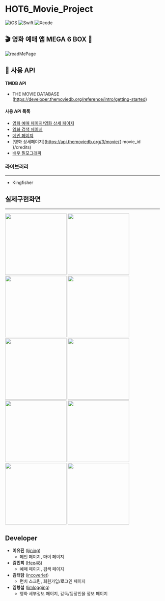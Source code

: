 # HOT6_Movie_Project

![iOS](https://img.shields.io/badge/iOS-000000?style=for-the-badge&logo=ios&logoColor=white) ![Swift](https://img.shields.io/badge/swift-F54A2A?style=for-the-badge&logo=swift&logoColor=white) ![Xcode](https://img.shields.io/badge/Xcode-007ACC?style=for-the-badge&logo=Xcode&logoColor=white)

🎬 영화 예매 앱 MEGA 6 BOX 🍿
-------------
![readMePage](https://github.com/ljining/HOT6_Movie_Project/assets/161561452/47fad75d-250d-4e6a-aad7-33bb5dc021c3)

🛜 사용 API
-------------
#### TMDB API
- THE MOVIE DATABASE (https://developer.themoviedb.org/reference/intro/getting-started)


#### 사용 API 목록 
- [영화 예매 페이지/영화 상세 페이지](https://api.themoviedb.org/3/movie/{movie_id})
- [영화 검색 페이지](https://api.themoviedb.org/3/search/movie)
- [메인 페이지](https://api.themoviedb.org/3/movie/now_playing)
- [영화 상세페이지](https://api.themoviedb.org/3/movie/{ movie_id }/credits)
- [배우 필모그래피](https://api.themoviedb.org/3/search/person)


### 라이브러리 
-------------
- Kingfisher


## 실제구현화면
-------------
<p float="left">
  <img src="https://github.com/ljining/HOT6_Movie_Project/assets/156410026/3a16e59b-ebd4-457d-ac45-5bbb0c66d124" width=200">
  <img src="https://github.com/ljining/HOT6_Movie_Project/assets/156410026/4befd92e-a536-4df9-ad7c-d3aedeef77d2" width=200">
  <img src="https://github.com/ljining/HOT6_Movie_Project/assets/156410026/f00e40a1-316f-4eb4-acb8-7ee24fa25910" width=200">
  <img src="https://github.com/ljining/HOT6_Movie_Project/assets/156410026/72348b17-0c70-4781-b289-1117cb7165d8" width=200">
  <img src="https://github.com/ljining/HOT6_Movie_Project/assets/156410026/2bfdf18d-14ab-414f-a09f-70172d39c017" width=200">
  <img src="https://github.com/ljining/HOT6_Movie_Project/assets/156410026/9c3865f4-8869-41d3-902b-a343b4c4ed1d" width=200">
  <img src="https://github.com/ljining/HOT6_Movie_Project/assets/156410026/92a4f40c-f299-49e0-ba14-4d43d08e7bfc" width=200">
  <img src="https://github.com/ljining/HOT6_Movie_Project/assets/156410026/d9f767f1-96ba-45e2-996a-c47cea8d551e" width=200">
  <img src="https://github.com/ljining/HOT6_Movie_Project/assets/156410026/80d0b62b-5478-44d6-8da1-61befbfcb3ec" width=200">
  <img src="https://github.com/ljining/HOT6_Movie_Project/assets/156410026/6028978d-eb1c-4165-b95c-5d9ab586316c" width=200">
</p>

## Developer
*  **이유진** ([ljining](https://github.com/ljining))
    - 메인 페이지, 마이 페이지 
*  **김민희** ([Hee48](https://github.com/Hee48))
    - 예매 페이지, 검색 페이지 
*  **김태담** ([incoverlet](https://github.com/incoverlet))
    - 런치 스크린, 회원가입/로그인 페이지 
*  **임형섭** ([limlogging](https://github.com/limlogging/))
    - 영화 세부정보 페이지, 감독/등장인물 정보 페이지 
